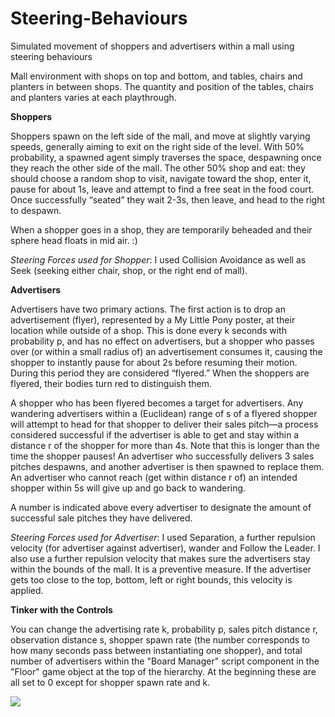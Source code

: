 # Steering-Behaviours

Simulated movement of shoppers and advertisers within a mall using steering behaviours

Mall environment with shops on top and bottom, and tables, chairs and planters in between shops. The quantity and position of the tables, chairs and planters varies at each playthrough.

**Shoppers**

Shoppers spawn on the left side of the mall, and move at slightly varying speeds, generally aiming to exit on the right side of the level. With 50% probability, a spawned agent simply traverses the space, despawning once they reach the other side of the mall. The other 50% shop and eat: they should choose a random shop to visit, navigate toward the shop, enter it, pause for about 1s, leave and attempt to find a free seat in the food court. Once successfully “seated” they wait 2-3s, then leave, and head to the right to despawn.

When a shopper goes in a shop, they are temporarily beheaded and their sphere head floats in mid air. :)

*Steering Forces used for Shopper*: I used Collision Avoidance as well as Seek (seeking either chair, shop, or the right end of mall).

**Advertisers**

Advertisers have two primary actions. The first action is to drop an advertisement (flyer), represented by a My Little Pony poster, at their location while outside of a shop. This is done every k seconds with probability p, and has no effect on advertisers, but a shopper who passes over (or within a small radius of) an advertisement consumes it, causing the shopper to instantly pause for about 2s before resuming their motion. During this period they are considered “flyered.” When the shoppers are flyered, their bodies turn red to distinguish them.

A shopper who has been flyered becomes a target for advertisers. Any wandering advertisers within a (Euclidean) range of s of a flyered shopper will attempt to head for that shopper to deliver their sales pitch—a process considered successful if the advertiser is able to get and stay within a distance r of the shopper for more than 4s. Note that this is longer than the time the shopper pauses! An advertiser who successfully delivers 3 sales pitches despawns, and another advertiser is then spawned to replace them. An advertiser who cannot reach (get within distance r of) an intended shopper within 5s will give up and go back to wandering.

A number is indicated above every advertiser to designate the amount of successful sale pitches they have delivered.

*Steering Forces used for Advertiser*: I used Separation, a further repulsion velocity (for advertiser against advertiser), wander and Follow the Leader. I also use a further repulsion velocity that makes sure the advertisers stay within the bounds of the mall. It is a preventive measure. If the advertiser gets too close to the top, bottom, left or right bounds, this velocity is applied. 

**Tinker with the Controls**

You can change the advertising rate k, probability p, sales pitch distance r, observation distance s, shopper spawn rate (the number corresponds to how many seconds pass between instantiating one shopper), and total number of advertisers within the "Board Manager" script component in the "Floor" game object at the top of the hierarchy. At the beginning these are all set to 0 except for shopper spawn rate and k. 

![](Mall.gif)
